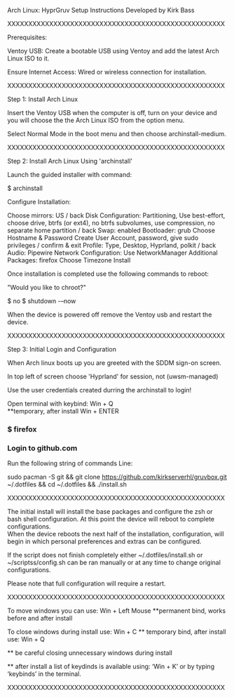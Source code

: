 Arch Linux: HyprGruv Setup Instructions
Developed by Kirk Bass

XXXXXXXXXXXXXXXXXXXXXXXXXXXXXXXXXXXXXXXXXXXXXXXXXXXX

Prerequisites:

Ventoy USB: Create a bootable USB using Ventoy and add the latest Arch Linux ISO to it.

Ensure Internet Access: Wired or wireless connection for installation.

XXXXXXXXXXXXXXXXXXXXXXXXXXXXXXXXXXXXXXXXXXXXXXXXXXXX

Step 1: Install Arch Linux

Insert the Ventoy USB when the computer is off, turn on your device and you will choose the the Arch Linux ISO from the option menu.

Select Normal Mode in the boot menu and then choose archinstall-medium.

XXXXXXXXXXXXXXXXXXXXXXXXXXXXXXXXXXXXXXXXXXXXXXXXXXXX

Step 2: Install Arch Linux Using 'archinstall'

Launch the guided installer with command:
 
$ archinstall

Configure Installation:

Choose mirrors: US / back
Disk Configuration: Partitioning, Use best-effort, choose drive, btrfs (or ext4), no btrfs subvolumes, use compression, no separate home partition / back
Swap: enabled
Bootloader: grub
Choose Hostname & Password
Create User Account, password, give sudo privileges / confirm & exit
Profile: Type, Desktop, Hyprland, polkit / back
Audio: Pipewire
Network Configuration: Use NetworkManager
Additional Packages: firefox
Choose Timezone
Install

Once installation is completed use the following commands to reboot:

"Would you like to chroot?"    

$  no
$  shutdown -–now

When the device is powered off remove the Ventoy usb and restart the device.


XXXXXXXXXXXXXXXXXXXXXXXXXXXXXXXXXXXXXXXXXXXXXXXXXXXX

Step 3: Initial Login and Configuration

When Arch linux boots up you are greeted with the SDDM sign-on screen.

In top left of screen choose 'Hyprland' for session, not (uwsm-managed)

Use the user credentials created durring the archinstall to login!

Open terminal with keybind:   Win + Q    
 **temporary, after install   Win + ENTER

### $ firefox
### Login to github.com

Run the following string of commands Line:

sudo pacman -S git && git clone https://github.com/kirkserverhl/gruvbox.git ~/.dotfiles && cd ~/.dotfiles && ./install.sh

XXXXXXXXXXXXXXXXXXXXXXXXXXXXXXXXXXXXXXXXXXXXXXXXXXXX

The initial install will install the base packages and configure the zsh or bash shell configuration.  At this point the device will reboot to complete configurations.  
When the device reboots the next half of the installation, configuration, will begin in which personal preferences and extras can be configured.

If the script does not finish completely either ~/.dotfiles/install.sh or ~/scriptss/config.sh can be ran manually or at any time to change original configurations.

Please note that full configuration will require a restart.

XXXXXXXXXXXXXXXXXXXXXXXXXXXXXXXXXXXXXXXXXXXXXXXXXXXX

To move windows you can use: Win + Left Mouse
**permanent bind, works before and after install

To close windows during install use:  Win + C
** temporary bind, after install use:  Win + Q

** be careful closing unnecessary windows during install

** after install a list of keydinds is available using:
 ‘Win + K’ or by typing ‘keybinds’ in the terminal.

XXXXXXXXXXXXXXXXXXXXXXXXXXXXXXXXXXXXXXXXXXXXXXXXXXXX

